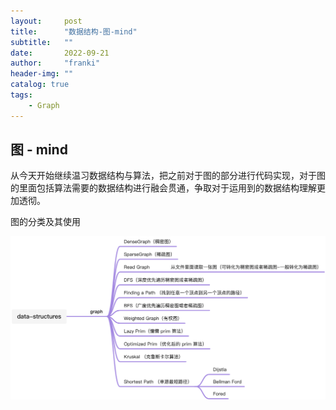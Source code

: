 ```yaml
---
layout:     post
title:      "数据结构-图-mind"
subtitle:   ""
date:       2022-09-21
author:     "franki"
header-img: ""
catalog: true
tags:
    - Graph
---
```


## 图 - mind

从今天开始继续温习数据结构与算法，把之前对于图的部分进行代码实现，对于图的里面包括算法需要的数据结构进行融会贯通，争取对于运用到的数据结构理解更加透彻。

图的分类及其使用

![mind](/images/posts/graph/mind.jpeg)

